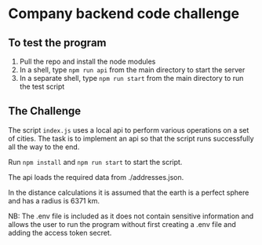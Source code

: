 # Company backend code challenge

## To test the program 

1. Pull the repo and install the node modules
2. In a shell, type `npm run api` from the main directory to start the server 
3. In a separate shell, type `npm run start` from the main directory to run the test script 

## The Challenge

The script `index.js` uses a local api to perform various operations on a set of cities. The task is to implement an api so that the script runs successfully all the way to the end.

Run `npm install` and `npm run start` to start the script.

The api loads the required data from ./addresses.json.

In the distance calculations it is assumed that the earth is a perfect sphere and has a radius is 6371 km.

NB: The .env file is included as it does not contain sensitive information and allows the user to run the program without
first creating a .env file and adding the access token secret. 
